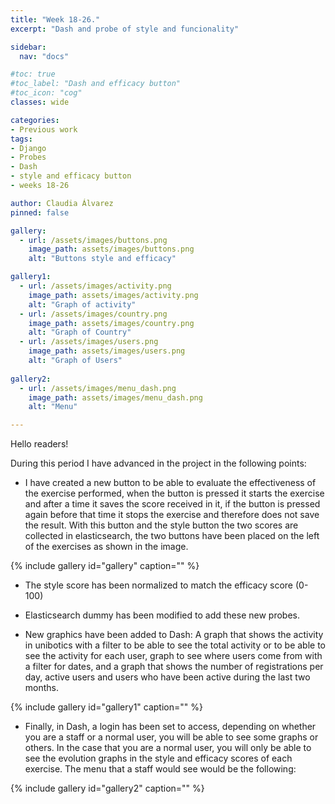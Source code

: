 ```yaml
---
title: "Week 18-26."
excerpt: "Dash and probe of style and funcionality"

sidebar:
  nav: "docs"

#toc: true
#toc_label: "Dash and efficacy button"
#toc_icon: "cog"
classes: wide

categories:
- Previous work
tags:
- Django
- Probes
- Dash
- style and efficacy button
- weeks 18-26

author: Claudia Álvarez
pinned: false

gallery:
  - url: /assets/images/buttons.png
    image_path: assets/images/buttons.png
    alt: "Buttons style and efficacy"

gallery1:
  - url: /assets/images/activity.png
    image_path: assets/images/activity.png
    alt: "Graph of activity"
  - url: /assets/images/country.png
    image_path: assets/images/country.png
    alt: "Graph of Country"
  - url: /assets/images/users.png
    image_path: assets/images/users.png
    alt: "Graph of Users"
    
gallery2:
  - url: /assets/images/menu_dash.png
    image_path: assets/images/menu_dash.png
    alt: "Menu"

---
```

 Hello readers!
 
During this period I have advanced in the project in the following points:
 
- I have created a new button to be able to evaluate the effectiveness of the exercise performed, when the button is pressed it starts the exercise and after a time  it saves the score received in it, if the button is pressed again before that time it stops the exercise and therefore does not save the result. With this button and the style button the two scores are collected in elasticsearch, the two buttons have been placed on the left of the exercises as shown in the image. 

{% include gallery id="gallery" caption="" %}

- The style score has been normalized to match the efficacy score (0-100)

- Elasticsearch dummy has been modified to add these new probes.

- New graphics have been added to Dash: A graph that shows the activity in unibotics with a filter to be able to see the total activity or to be able to see the activity for each user, graph to see where users come from with a filter for dates, and a graph that shows the number of registrations per day, active users and users who have been active during the last two months.

{% include gallery id="gallery1" caption="" %}

- Finally, in Dash, a login has been set to access, depending on whether you are a staff or a normal user, you will be able to see some graphs or others. In the case that you are a normal user, you will only be able to see the evolution graphs in the style and efficacy scores of each exercise. The menu that a staff would see would be the following:

{% include gallery id="gallery2" caption="" %}


